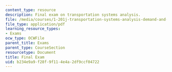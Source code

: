 ```yaml
---
content_type: resource
description: Final exam on transportation systems analysis.
file: /media/courses/1-201j-transportation-systems-analysis-demand-and-economics-fall-2008/b234e9a9f28f9f114e4a2df9ccf04722_MIT1_201JF08_final07.pdf
file_type: application/pdf
learning_resource_types:
- Exams
ocw_type: OCWFile
parent_title: Exams
parent_type: CourseSection
resourcetype: Document
title: Final Exam
uid: b234e9a9-f28f-9f11-4e4a-2df9ccf04722
---
```

